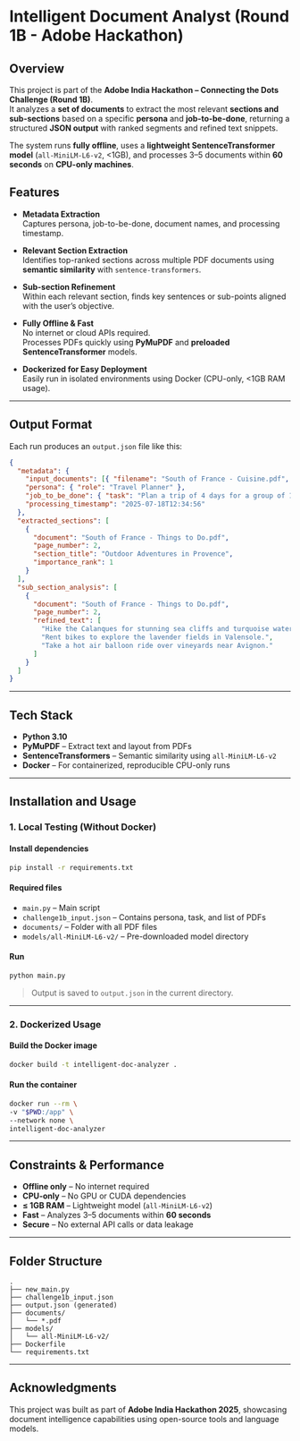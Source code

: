 # Intelligent Document Analyst (Round 1B - Adobe Hackathon)

## Overview

This project is part of the **Adobe India Hackathon – Connecting the Dots Challenge (Round 1B)**.  
It analyzes a **set of documents** to extract the most relevant **sections and sub-sections** based on a specific **persona** and **job-to-be-done**, returning a structured **JSON output** with ranked segments and refined text snippets.

The system runs **fully offline**, uses a **lightweight SentenceTransformer model** (`all-MiniLM-L6-v2`, <1GB), and processes 3–5 documents within **60 seconds** on **CPU-only machines**.

## Features

- **Metadata Extraction**  
  Captures persona, job-to-be-done, document names, and processing timestamp.

- **Relevant Section Extraction**  
  Identifies top-ranked sections across multiple PDF documents using **semantic similarity** with `sentence-transformers`.

- **Sub-section Refinement**  
  Within each relevant section, finds key sentences or sub-points aligned with the user’s objective.

- **Fully Offline & Fast**  
  No internet or cloud APIs required.  
  Processes PDFs quickly using **PyMuPDF** and **preloaded SentenceTransformer** models.

- **Dockerized for Easy Deployment**  
  Easily run in isolated environments using Docker (CPU-only, <1GB RAM usage).

---

## Output Format

Each run produces an `output.json` file like this:

```json
{
  "metadata": {
    "input_documents": [{ "filename": "South of France - Cuisine.pdf", "title": "South of France - Cuisine" }],
    "persona": { "role": "Travel Planner" },
    "job_to_be_done": { "task": "Plan a trip of 4 days for a group of 10 college friends." },
    "processing_timestamp": "2025-07-18T12:34:56"
  },
  "extracted_sections": [
    {
      "document": "South of France - Things to Do.pdf",
      "page_number": 2,
      "section_title": "Outdoor Adventures in Provence",
      "importance_rank": 1
    }
  ],
  "sub_section_analysis": [
    {
      "document": "South of France - Things to Do.pdf",
      "page_number": 2,
      "refined_text": [
        "Hike the Calanques for stunning sea cliffs and turquoise waters.",
        "Rent bikes to explore the lavender fields in Valensole.",
        "Take a hot air balloon ride over vineyards near Avignon."
      ]
    }
  ]
}
```

---

## Tech Stack

- **Python 3.10**
- **PyMuPDF** – Extract text and layout from PDFs
- **SentenceTransformers** – Semantic similarity using `all-MiniLM-L6-v2`
- **Docker** – For containerized, reproducible CPU-only runs

---

## Installation and Usage

### 1. Local Testing (Without Docker)

#### Install dependencies

```bash
pip install -r requirements.txt
```

#### Required files

- `main.py` – Main script
- `challenge1b_input.json` – Contains persona, task, and list of PDFs
- `documents/` – Folder with all PDF files
- `models/all-MiniLM-L6-v2/` – Pre-downloaded model directory

#### Run

```bash
python main.py
```

> Output is saved to `output.json` in the current directory.

---

### 2. Dockerized Usage

#### Build the Docker image

```bash
docker build -t intelligent-doc-analyzer .
```

#### Run the container

```bash
docker run --rm \
-v "$PWD:/app" \
--network none \
intelligent-doc-analyzer
```
---

## Constraints & Performance

- **Offline only** – No internet required
- **CPU-only** – No GPU or CUDA dependencies
- **≤ 1GB RAM** – Lightweight model (`all-MiniLM-L6-v2`)
- **Fast** – Analyzes 3–5 documents within **60 seconds**
- **Secure** – No external API calls or data leakage

---

## Folder Structure

```
.
├── new_main.py
├── challenge1b_input.json
├── output.json (generated)
├── documents/
│   └── *.pdf
├── models/
│   └── all-MiniLM-L6-v2/
├── Dockerfile
└── requirements.txt
```

---

## Acknowledgments

This project was built as part of **Adobe India Hackathon 2025**, showcasing document intelligence capabilities using open-source tools and language models.

```